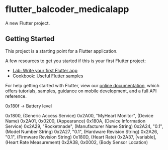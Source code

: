 # flutter_balcoder_medicalapp

A new Flutter project.

## Getting Started

This project is a starting point for a Flutter application.

A few resources to get you started if this is your first Flutter project:

- [Lab: Write your first Flutter app](https://flutter.dev/docs/get-started/codelab)
- [Cookbook: Useful Flutter samples](https://flutter.dev/docs/cookbook)

For help getting started with Flutter, view our
[online documentation](https://flutter.dev/docs), which offers tutorials,
samples, guidance on mobile development, and a full API reference.


0x180f -> Battery level


0x1800, (Generic Access Service)
0x2A00, "MyHeart Monitor", (Device Name)
0x2A01, 0x0200, (Appearance)
0x180A, (Device Information Service)
0x2A29, "Rocketmade", (Manufacturer Name String)
0x2A24, "0.1", (Model Number String)
0x2A27, "0.1", (Hardware Revision String)
0x2A26, "0.1", (Firmware Revision String)
0x180D, (Heart Rate)
0x2A37, [variable], (Heart Rate Measurement)
0x2A38, 0x0002, (Body Sensor Location)